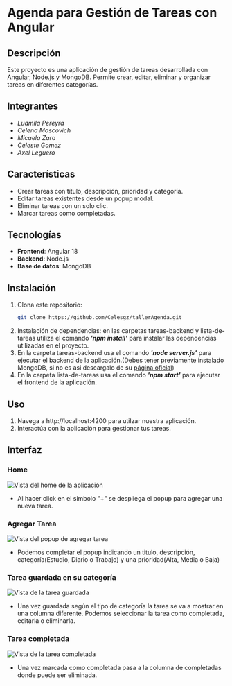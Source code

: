 # Agenda para Gestión de Tareas con Angular

## Descripción
Este proyecto es una aplicación de gestión de tareas desarrollada con Angular, Node.js y MongoDB. Permite crear, editar, eliminar y organizar tareas en diferentes categorías.

## Integrantes
- *Ludmila Pereyra*
- *Celena Moscovich*
- *Micaela Zara*
- *Celeste Gomez*
- *Axel Leguero*

## Características
- Crear tareas con título, descripción, prioridad y categoría.
- Editar tareas existentes desde un popup modal.
- Eliminar tareas con un solo clic.
- Marcar tareas como completadas.

## Tecnologías
- **Frontend**: Angular 18
- **Backend**: Node.js
- **Base de datos**: MongoDB

## Instalación
1. Clona este repositorio:
   ```bash
   git clone https://github.com/Celesgz/tallerAgenda.git

2. Instalación de dependencias: en las carpetas tareas-backend y lista-de-tareas utiliza el comando ***'npm install'*** para instalar las dependencias utilizadas en el proyecto.
3. En la carpeta tareas-backend usa el comando ***'node server.js'*** para ejecutar el backend de la aplicación.(Debes tener previamente instalado MongoDB, si no es asi descargalo de su [página oficial](https://www.mongodb.com/try/download/community))
4. En la carpeta lista-de-tareas  usa el comando ***'npm start'*** para ejecutar el frontend de la aplicación.

## Uso
1. Navega a http://localhost:4200 para utilzar nuestra aplicación.
2. Interactúa con la aplicación para gestionar tus tareas.

## Interfaz

### Home
![Vista del home de la aplicación](./lista-de-tareas/public/01-interfaz.png)
- Al hacer click en el simbolo "+" se despliega el popup para agregar una nueva tarea.

### Agregar Tarea
![Vista del popup de agregar tarea](./lista-de-tareas/public/02-interfaz.png)
- Podemos completar el popup indicando un titulo, descripción, categoría(Estudio, Diario o Trabajo) y una prioridad(Alta, Media o Baja)

### Tarea guardada en su categoría
![Vista de la tarea guardada](./lista-de-tareas/public/03-interfaz.png)
- Una vez guardada según el tipo de categoría la tarea se va a mostrar en una columna diferente. Podemos seleccionar la tarea como completada, editarla o eliminarla.

### Tarea completada
![Vista de la tarea completada](./lista-de-tareas/public/04-interfaz.png)
- Una vez marcada como completada pasa a la columna de completadas donde puede ser eliminada.